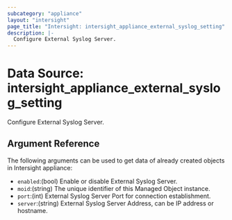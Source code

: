 ```yaml
---
subcategory: "appliance"
layout: "intersight"
page_title: "Intersight: intersight_appliance_external_syslog_setting"
description: |-
  Configure External Syslog Server.
---
```


# Data Source: intersight_appliance_external_syslog_setting
Configure External Syslog Server.
## Argument Reference
The following arguments can be used to get data of already created objects in Intersight appliance:
* `enabled`:(bool) Enable or disable External Syslog Server. 
* `moid`:(string) The unique identifier of this Managed Object instance. 
* `port`:(int) External Syslog Server Port for connection establishment. 
* `server`:(string) External Syslog Server Address, can be IP address or hostname. 
